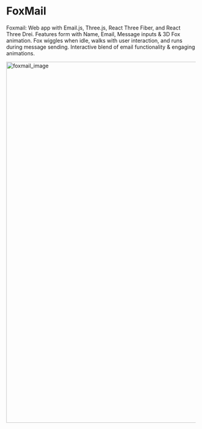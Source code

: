 # FoxMail
Foxmail: Web app with Email.js, Three.js, React Three Fiber, and React Three Drei. Features form with Name, Email, Message inputs &amp; 3D Fox animation. Fox wiggles when idle, walks with user interaction, and runs during message sending. Interactive blend of email functionality &amp; engaging animations.

<img width="960" alt="foxmail_image" src="https://github.com/shashwatanshul/FoxMail/assets/136802514/c174de91-94a6-4d59-8bdd-581b10abcc74">
